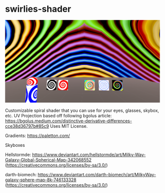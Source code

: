 # swirlies-shader

![img](./Images/1.png)

Customizable spiral shader that you can use for your eyes, glasses, skybox, etc.
UV Projection based off following bgolus article: https://bgolus.medium.com/distinctive-derivative-differences-cce38d36797b#85c9 
Uses MIT License.

Gradients: https://paletton.com/

Skyboxes

Hellstormde: https://www.deviantart.com/hellstormde/art/Milky-Way-Galaxy-Global-Spherical-Map-342068552 (https://creativecommons.org/licenses/by-sa/3.0/)

darth-biomech: https://www.deviantart.com/darth-biomech/art/MilkyWay-galaxy-sphere-map-8k-746133328 (https://creativecommons.org/licenses/by-sa/3.0/)


